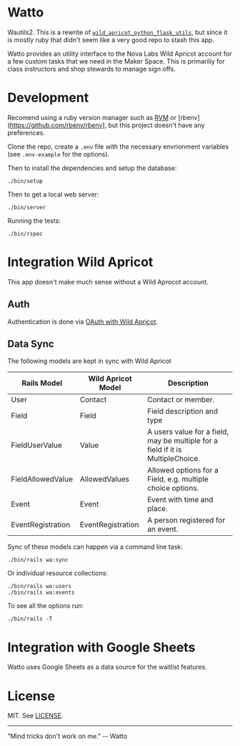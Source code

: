 # Watto

Wautils2. This is a rewrite of
[`wild_apricot_python_flask_utils`](https://github.com/nova-labs/wild_apricot_python_flask_utils), but since it is
mostly ruby that didn't seem like a very good repo to stash this app.

Watto provides an utility interface to the Nova Labs Wild Apricot account for
a few custom tasks that we need in the Maker Space. This is primariliy for
class instructors and shop stewards to manage sign offs.

# Development

Recomend using a ruby version manager such as [RVM](https://rvm.io/) or
[rbenv](https://github.com/rbenv/rbenv], but this project doesn't have any
preferences.

Clone the repo, create a `.env` file with the necessary envrionment variables
(see `.env-example` for the options).

Then to install the dependencies and setup the database:

```
./bin/setup
```

Then to get a local web server:

```
./bin/server
```

Running the tests:

```
./bin/rspec
```

# Integration Wild Apricot

This app doesn't make much sense without a Wild Aprocot account.

## Auth

Authentication is done via [OAuth with Wild
Apricot](https://gethelp.wildapricot.com/en/articles/200-single-sign-on-service).

## Data Sync

The following models are kept in sync with Wild Apricot

| Rails Model           | Wild Apricot Model | Description                                                                     |
| --------------------- | ------------------ | ------------------------------------------------------------------------------- |
| User                  | Contact            | Contact or member.                                                              |
| Field                 | Field              | Field description and type                                                      |
| FieldUserValue        | Value              | A users value for a field, may be multiple for a field if it is MultipleChoice. |
| FieldAllowedValue     | AllowedValues      | Allowed options for a Field, e.g. multiple choice options.                      |
| Event                 | Event              | Event with time and place.                                                      |
| EventRegistration     | EventRegistration  | A person registered for an event.                                               |

Sync of these models can happen via a command line task:

```
./bin/rails wa:sync
```

Or individual resource collections:

```
./bin/rails wa:users
./bin/rails wa:events
```

To see all the options run:

```
./bin/rails -T
```

# Integration with Google Sheets

Watto uses Google Sheets as a data source for the waitlist features.


# License

MIT. See [LICENSE](LICENSE).

-----

"Mind tricks don't work on me." -- Watto

